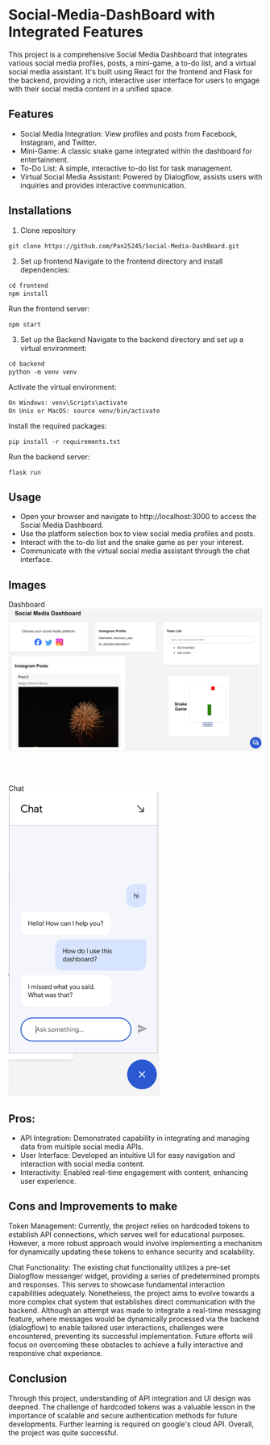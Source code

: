 # Social-Media-DashBoard with Integrated Features 

This project is a comprehensive Social Media Dashboard that integrates various social media profiles, posts, a mini-game, a to-do list, and a virtual social media assistant. It's built using React for the frontend and Flask for the backend, providing a rich, interactive user interface for users to engage with their social media content in a unified space.

## Features
- Social Media Integration: View profiles and posts from Facebook, Instagram, and Twitter.
- Mini-Game: A classic snake game integrated within the dashboard for entertainment.
- To-Do List: A simple, interactive to-do list for task management.
- Virtual Social Media Assistant: Powered by Dialogflow, assists users with inquiries and provides interactive communication.

## Installations 
1. Clone repository
```
git clone https://github.com/Pan25245/Social-Media-DashBoard.git
```
2. Set up frontend
Navigate to the frontend directory and install dependencies:

```
cd frontend
npm install
```

Run the frontend server:

```
npm start
```

3. Set up the Backend
Navigate to the backend directory and set up a virtual environment:

```
cd backend
python -m venv venv
```

Activate the virtual environment:
```
On Windows: venv\Scripts\activate
On Unix or MacOS: source venv/bin/activate
```

Install the required packages:
```
pip install -r requirements.txt
```

Run the backend server:
```
flask run
```

## Usage
- Open your browser and navigate to http://localhost:3000 to access the Social Media Dashboard.
- Use the platform selection box to view social media profiles and posts.
- Interact with the to-do list and the snake game as per your interest.
- Communicate with the virtual social media assistant through the chat interface.

## Images 

Dashboard
<br>
<img src="frontend/public/Dashboard.png" alt="Dashboard Screenshot" width="600"/>


<br>
<br>

Chat
<br>
<img src="frontend/public/Chat.png" alt="Dashboard Screenshot" width="300"/>

## Pros:
- API Integration: Demonstrated capability in integrating and managing data from multiple social media APIs.
- User Interface: Developed an intuitive UI for easy navigation and interaction with social media content.
- Interactivity: Enabled real-time engagement with content, enhancing user experience.

## Cons and Improvements to make
Token Management:  Currently, the project relies on hardcoded tokens to establish API connections, which serves well for educational purposes. However, a more robust approach would involve implementing a mechanism for dynamically updating these tokens to enhance security and scalability.

Chat Functionality: The existing chat functionality utilizes a pre-set Dialogflow messenger widget, providing a series of predetermined prompts and responses. This serves to showcase fundamental interaction capabilities adequately. Nonetheless, the project aims to evolve towards a more complex chat system that establishes direct communication with the backend. Although an attempt was made to integrate a real-time messaging feature, where messages would be dynamically processed via the backend (dialogflow) to enable tailored user interactions, challenges were encountered, preventing its successful implementation. Future efforts will focus on overcoming these obstacles to achieve a fully interactive and responsive chat experience.


## Conclusion
Through this project, understanding of API integration and UI design was deepned. The challenge of hardcoded tokens was a valuable lesson in the importance of scalable and secure authentication methods for future developments. Further learning is required on google's cloud API. Overall, the project was quite successful.
